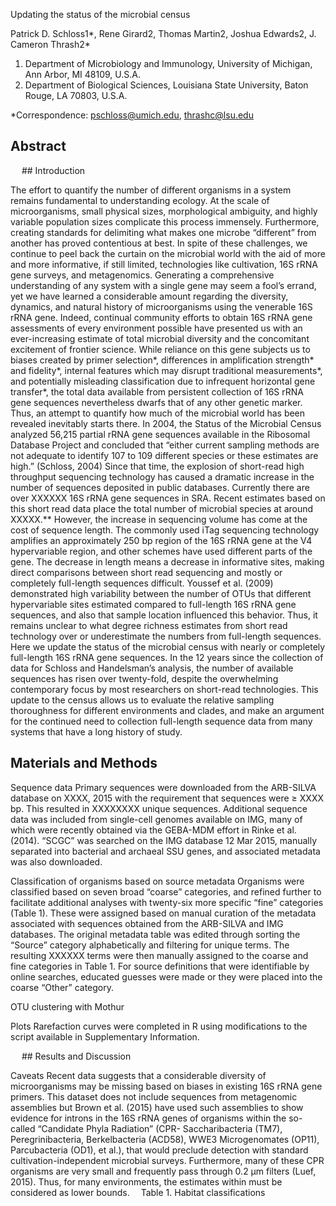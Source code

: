Updating the status of the microbial census

Patrick D. Schloss1*, Rene Girard2, Thomas Martin2, Joshua Edwards2, J.
Cameron Thrash2*

1.  Department of Microbiology and Immunology, University of Michigan,
    Ann Arbor, MI 48109, U.S.A.
2.  Department of Biological Sciences, Louisiana State University, Baton
    Rouge, LA 70803, U.S.A.

\*Correspondence: <pschloss@umich.edu>, <thrashc@lsu.edu>

Abstract
--------

  \#\# Introduction

The effort to quantify the number of different organisms in a system
remains fundamental to understanding ecology. At the scale of
microorganisms, small physical sizes, morphological ambiguity, and
highly variable population sizes complicate this process immensely.
Furthermore, creating standards for delimiting what makes one microbe
“different” from another has proved contentious at best. In spite of
these challenges, we continue to peel back the curtain on the microbial
world with the aid of more and more informative, if still limited,
technologies like cultivation, 16S rRNA gene surveys, and metagenomics.
Generating a comprehensive understanding of any system with a single
gene may seem a fool’s errand, yet we have learned a considerable amount
regarding the diversity, dynamics, and natural history of microorganisms
using the venerable 16S rRNA gene. Indeed, continual community efforts
to obtain 16S rRNA gene assessments of every environment possible have
presented us with an ever-increasing estimate of total microbial
diversity and the concomitant excitement of frontier science. While
reliance on this gene subjects us to biases created by primer
selection*, differences in amplification strength* and fidelity*,
internal features which may disrupt traditional measurements*, and
potentially misleading classification due to infrequent horizontal gene
transfer\*, the total data available from persistent collection of 16S
rRNA gene sequences nevertheless dwarfs that of any other genetic
marker. Thus, an attempt to quantify how much of the microbial world has
been revealed inevitably starts there. In 2004, the Status of the
Microbial Census analyzed 56,215 partial rRNA gene sequences available
in the Ribosomal Database Project and concluded that “either current
sampling methods are not adequate to identify 107 to 109 different
species or these estimates are high.” (Schloss, 2004) Since that time,
the explosion of short-read high throughput sequencing technology has
caused a dramatic increase in the number of sequences deposited in
public databases. Currently there are over XXXXXX 16S rRNA gene
sequences in SRA. Recent estimates based on this short read data place
the total number of microbial species at around XXXXX.\*\* However, the
increase in sequencing volume has come at the cost of sequence length.
The commonly used iTag sequencing technology amplifies an approximately
250 bp region of the 16S rRNA gene at the V4 hypervariable region, and
other schemes have used different parts of the gene. The decrease in
length means a decrease in informative sites, making direct comparisons
between short read sequencing and mostly or completely full-length
sequences difficult. Youssef et al. (2009) demonstrated high variability
between the number of OTUs that different hypervariable sites estimated
compared to full-length 16S rRNA gene sequences, and also that sample
location influenced this behavior. Thus, it remains unclear to what
degree richness estimates from short read technology over or
underestimate the numbers from full-length sequences. Here we update the
status of the microbial census with nearly or completely full-length 16S
rRNA gene sequences. In the 12 years since the collection of data for
Schloss and Handelsman’s analysis, the number of available sequences has
risen over twenty-fold, despite the overwhelming contemporary focus by
most researchers on short-read technologies. This update to the census
allows us to evaluate the relative sampling thoroughness for different
environments and clades, and make an argument for the continued need to
collection full-length sequence data from many systems that have a long
history of study.

Materials and Methods
---------------------

Sequence data Primary sequences were downloaded from the ARB-SILVA
database on XXXX, 2015 with the requirement that sequences were ≥ XXXX
bp. This resulted in XXXXXXXX unique sequences. Additional sequence data
was included from single-cell genomes available on IMG, many of which
were recently obtained via the GEBA-MDM effort in Rinke et al. (2014).
“SCGC” was searched on the IMG database 12 Mar 2015, manually separated
into bacterial and archaeal SSU genes, and associated metadata was also
downloaded.

Classification of organisms based on source metadata Organisms were
classified based on seven broad “coarse” categories, and refined further
to facilitate additional analyses with twenty-six more specific “fine”
categories (Table 1). These were assigned based on manual curation of
the metadata associated with sequences obtained from the ARB-SILVA and
IMG databases. The original metadata table was edited through sorting
the “Source” category alphabetically and filtering for unique terms. The
resulting XXXXXX terms were then manually assigned to the coarse and
fine categories in Table 1. For source definitions that were
identifiable by online searches, educated guesses were made or they were
placed into the coarse “Other” category.

OTU clustering with Mothur

Plots Rarefaction curves were completed in R using modifications to the
script available in Supplementary Information.

  \#\# Results and Discussion

Caveats Recent data suggests that a considerable diversity of
microorganisms may be missing based on biases in existing 16S rRNA gene
primers. This dataset does not include sequences from metagenomic
assemblies but Brown et al. (2015) have used such assemblies to show
evidence for introns in the 16S rRNA genes of organisms within the
so-called “Candidate Phyla Radiation” (CPR- Saccharibacteria (TM7),
Peregrinibacteria, Berkelbacteria (ACD58), WWE3 Microgenomates (OP11),
Parcubacteria (OD1), et al.), that would preclude detection with
standard cultivation-independent microbial surveys. Furthermore, many of
these CPR organisms are very small and frequently pass through 0.2 µm
filters (Luef, 2015). Thus, for many environments, the estimates within
must be considered as lower bounds.  Table 1. Habitat classifications
